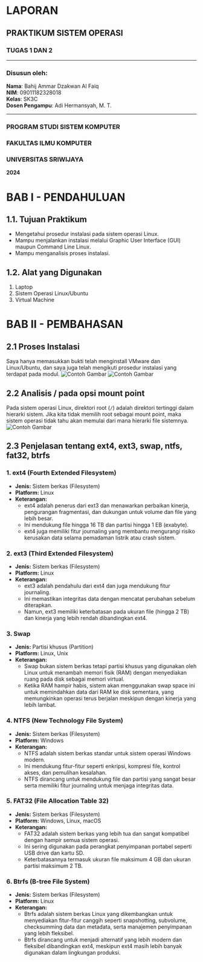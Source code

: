 # LAPORAN  
## PRAKTIKUM SISTEM OPERASI  
### TUGAS 1 DAN 2  

---

### Disusun oleh:
**Nama**: Bahij Ammar Dzakwan Al Faiq  
**NIM**: 09011182328018  
**Kelas**: SK3C  
**Dosen Pengampu**: Adi Hermansyah, M. T.

---

### PROGRAM STUDI SISTEM KOMPUTER  
### FAKULTAS ILMU KOMPUTER  
### UNIVERSITAS SRIWIJAYA  
**2024**

# BAB I - PENDAHULUAN

## 1.1. Tujuan Praktikum
- Mengetahui prosedur instalasi pada sistem operasi Linux.
- Mampu menjalankan instalasi melalui Graphic User Interface (GUI) maupun Command Line Linux.
- Mampu menganalisis proses instalasi.

## 1.2. Alat yang Digunakan
1. Laptop
2. Sistem Operasi Linux/Ubuntu
3. Virtual Machine

# BAB II - PEMBAHASAN

## 2.1 Proses Instalasi
Saya hanya memasukkan bukti telah menginstall VMware dan Linux/Ubuntu, dan saya juga telah mengikuti prosedur instalasi yang terdapat pada modul.
![Contoh Gambar](https://github.com/Kingfroze/Bahij-Ammar-Dzakwan-Al-Faiq_09011182328018-Semester3_Praktikum-SO/blob/main/Sistem%20Operasi/Screenshot%202024-08-29%20141554.png)
![Contoh Gambar](https://github.com/Kingfroze/Bahij-Ammar-Dzakwan-Al-Faiq_09011182328018-Semester3_Praktikum-SO/blob/main/Sistem%20Operasi/Screenshot%202024-08-29%20141806.png)
## 2.2 Analisis / pada opsi mount point
Pada sistem operasi Linux, direktori root (`/`) adalah direktori tertinggi dalam hierarki sistem. Jika kita tidak memilih root sebagai mount point, maka sistem operasi tidak tahu akan memulai dari mana hierarki file sistemnya.
![Contoh Gambar](https://github.com/Kingfroze/Bahij-Ammar-Dzakwan-Al-Faiq_09011182328018-Semester3_Praktikum-SO/blob/main/Sistem%20Operasi/Screenshot%202024-08-29%20212646.png)
## 2.3 Penjelasan tentang ext4, ext3, swap, ntfs, fat32, btrfs

### 1. ext4 (Fourth Extended Filesystem)
- **Jenis:** Sistem berkas (Filesystem)
- **Platform:** Linux
- **Keterangan:**
  - ext4 adalah penerus dari ext3 dan menawarkan perbaikan kinerja, pengurangan fragmentasi, dan dukungan untuk volume dan file yang lebih besar.
  - Ini mendukung file hingga 16 TB dan partisi hingga 1 EB (exabyte).
  - ext4 juga memiliki fitur journaling yang membantu mengurangi risiko kerusakan data selama pemadaman listrik atau crash sistem.

### 2. ext3 (Third Extended Filesystem)
- **Jenis:** Sistem berkas (Filesystem)
- **Platform:** Linux
- **Keterangan:**
  - ext3 adalah pendahulu dari ext4 dan juga mendukung fitur journaling.
  - Ini memastikan integritas data dengan mencatat perubahan sebelum diterapkan.
  - Namun, ext3 memiliki keterbatasan pada ukuran file (hingga 2 TB) dan kinerja yang lebih rendah dibandingkan ext4.

### 3. Swap
- **Jenis:** Partisi khusus (Partition)
- **Platform:** Linux, Unix
- **Keterangan:**
  - Swap bukan sistem berkas tetapi partisi khusus yang digunakan oleh Linux untuk menambah memori fisik (RAM) dengan menyediakan ruang pada disk sebagai memori virtual.
  - Ketika RAM hampir habis, sistem akan menggunakan swap space ini untuk memindahkan data dari RAM ke disk sementara, yang memungkinkan operasi terus berjalan meskipun dengan kinerja yang lebih lambat.

### 4. NTFS (New Technology File System)
- **Jenis:** Sistem berkas (Filesystem)
- **Platform:** Windows
- **Keterangan:**
  - NTFS adalah sistem berkas standar untuk sistem operasi Windows modern.
  - Ini mendukung fitur-fitur seperti enkripsi, kompresi file, kontrol akses, dan pemulihan kesalahan.
  - NTFS dirancang untuk mendukung file dan partisi yang sangat besar serta memiliki fitur journaling untuk menjaga integritas data.

### 5. FAT32 (File Allocation Table 32)
- **Jenis:** Sistem berkas (Filesystem)
- **Platform:** Windows, Linux, macOS
- **Keterangan:**
  - FAT32 adalah sistem berkas yang lebih tua dan sangat kompatibel dengan hampir semua sistem operasi.
  - Ini sering digunakan pada perangkat penyimpanan portabel seperti USB drive dan kartu SD.
  - Keterbatasannya termasuk ukuran file maksimum 4 GB dan ukuran partisi maksimum 2 TB.

### 6. Btrfs (B-tree File System)
- **Jenis:** Sistem berkas (Filesystem)
- **Platform:** Linux
- **Keterangan:**
  - Btrfs adalah sistem berkas Linux yang dikembangkan untuk menyediakan fitur-fitur canggih seperti snapshotting, subvolume, checksumming data dan metadata, serta manajemen penyimpanan yang lebih fleksibel.
  - Btrfs dirancang untuk menjadi alternatif yang lebih modern dan fleksibel dibandingkan ext4, meskipun ext4 masih lebih banyak digunakan dalam lingkungan produksi.
